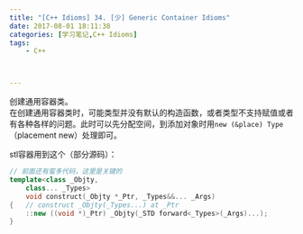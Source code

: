 ```yaml
---
title: "[C++ Idioms] 34. [少] Generic Container Idioms"
date: 2017-08-01 18:11:38
categories: [学习笔记,C++ Idioms]
tags:
    - C++



---
```

创建通用容器类。<!--more-->  
在创建通用容器类时，可能类型并没有默认的构造函数，或者类型不支持赋值或者有各种各样的问题。此时可以先分配空间，到添加对象时用`new (&place) Type`（placement new）处理即可。  

stl容器用到这个（部分源码）：  
```cpp
// 前面还有蛮多代码，这里是关键的
template<class _Objty,
	class... _Types>
	void construct(_Objty *_Ptr, _Types&&... _Args)
{	// construct _Objty(_Types...) at _Ptr
	::new ((void *)_Ptr) _Objty(_STD forward<_Types>(_Args)...);
}
```